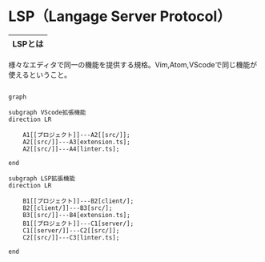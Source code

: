 



# LSP（Langage Server Protocol）

|LSPとは |
|:-|

様々なエディタで同一の機能を提供する規格。Vim,Atom,VScodeで同じ機能が使えるということ。

```mermaid

graph 

subgraph VScode拡張機能
direction LR

    A1[[プロジェクト]]---A2[[src/]];
    A2[[src/]]---A3[extension.ts];
    A2[[src/]]---A4[linter.ts];

end

subgraph LSP拡張機能
direction LR

    B1[[プロジェクト]]---B2[client/];
    B2[[client/]]---B3[src/];
    B3[[src/]]---B4[extension.ts];
    B1[[プロジェクト]]---C1[server/];
    C1[[server/]]---C2[[src/]];
    C2[[src/]]---C3[linter.ts];

end

```





